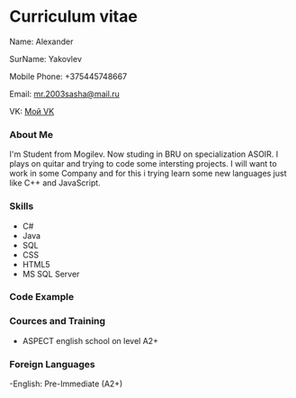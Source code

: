 # Сurriculum vitae
Name: Alexander

SurName: Yakovlev

Mobile Phone: +375445748667

Email: mr.2003sasha@mail.ru

VK: 
[Мой VK](https://vk.com/sashayakovlev2017)

### About Me
I'm Student from Mogilev. Now studing in BRU on specialization ASOIR. I plays on quitar and trying to code some intersting projects. I will want to work in some Company and for this i trying learn some new languages just like C++ and JavaScript.
### Skills
- C#
- Java
- SQL
- CSS
- HTML5
- MS SQL Server
### Code Example


### Cources and Training
- ASPECT english school on level A2+

### Foreign Languages

-English: Pre-Immediate (A2+)
